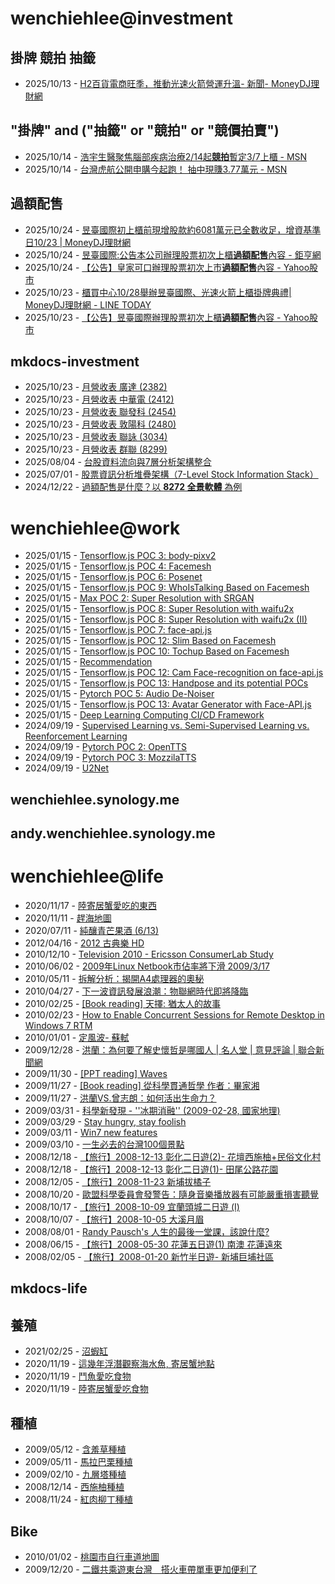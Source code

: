 # wenchiehlee@investment 
## 掛牌 競拍 抽籤 

<!-- _feedinvestment1_ start -->
- 2025/10/13 - [H2百貨電商旺季，推動光速火箭營運升溫- 新聞- MoneyDJ理財網](https://www.google.com/url?rct=j&sa=t&url=https://www.moneydj.com/kmdj/news/newsviewer.aspx%3Fa%3D7fd6252a-5764-43f9-a66a-a86600208144&ct=ga&cd=CAIyIDQxYmVhYTFmNmEwMzBlM2I6Y29tLnR3OnpoLVRXOlRX&usg=AOvVaw0AN5ETEToMQq5sj77ejh3H)
<!-- _feedinvestment1_ end -->

## "掛牌" and ("抽籤" or "競拍" or "競價拍賣")

<!-- _feedinvestment1_1_ start -->
- 2025/10/14 - [浩宇生醫聚焦腦部疾病治療2/14起<b>競拍</b>暫定3/7上櫃 - MSN](https://www.google.com/url?rct=j&sa=t&url=https://www.msn.com/zh-tw/money/topstories/%25E6%25B5%25A9%25E5%25AE%2587%25E7%2594%259F%25E9%2586%25AB%25E8%2581%259A%25E7%2584%25A6%25E8%2585%25A6%25E9%2583%25A8%25E7%2596%25BE%25E7%2597%2585%25E6%25B2%25BB%25E7%2599%2582-2-14%25E8%25B5%25B7%25E7%25AB%25B6%25E6%258B%258D%25E6%259A%25AB%25E5%25AE%259A3-7%25E4%25B8%258A%25E6%25AB%2583/ar-AA1yT017%3Focid%3Dfinance-verthp-feeds%26apiversion%3Dv2%26noservercache%3D1%26domshim%3D1%26renderwebcomponents%3D1%26wcseo%3D1%26batchservertelemetry%3D1%26noservertelemetry%3D1&ct=ga&cd=CAIyIjQxYmVhYTFmNmEwMzBlM2I6Y29tLnR3OnpoLVRXOlRXOkw&usg=AOvVaw1opn_WfXBvLavHYSNLQ2UP)
- 2025/10/14 - [台灣虎航公開申購今起跑！ 抽中現賺3.77萬元 - MSN](https://www.google.com/url?rct=j&sa=t&url=https://www.msn.com/zh-tw/news/other/%25E5%258F%25B0%25E7%2581%25A3%25E8%2599%258E%25E8%2588%25AA%25E5%2585%25AC%25E9%2596%258B%25E7%2594%25B3%25E8%25B3%25BC%25E4%25BB%258A%25E8%25B5%25B7%25E8%25B7%2591-%25E6%258A%25BD%25E4%25B8%25AD%25E7%258F%25BE%25E8%25B3%25BA3-77%25E8%2590%25AC%25E5%2585%2583/ar-AA1ujTrJ%3Focid%3Dfinance-verthp-feeds%26apiversion%3Dv2%26noservercache%3D1%26domshim%3D1%26renderwebcomponents%3D1%26wcseo%3D1%26batchservertelemetry%3D1%26noservertelemetry%3D1&ct=ga&cd=CAIyIjQxYmVhYTFmNmEwMzBlM2I6Y29tLnR3OnpoLVRXOlRXOkw&usg=AOvVaw0vnHrP7XkI52V2sJ8kTlI_)
<!-- _feedinvestment1_1_ end -->

## 過額配售 
<!-- _feedinvestment2_ start -->
- 2025/10/24 - [昱臺國際初上櫃前現增股款約6081萬元已全數收足，增資基準日10/23 | MoneyDJ理財網](https://www.google.com/url?rct=j&sa=t&url=https://today.line.me/tw/v3/article/9m7an3g&ct=ga&cd=CAIyIDdhMWZmN2RkNDBhZjFjMzk6Y29tLnR3OnpoLVRXOlRX&usg=AOvVaw2kCaN3kZJK9WSqvUS_3SI1)
- 2025/10/24 - [昱臺國際:公告本公司辦理股票初次上櫃<b>過額配售</b>內容 - 鉅亨網](https://www.google.com/url?rct=j&sa=t&url=https://news.cnyes.com/news/id/6202486&ct=ga&cd=CAIyIDdhMWZmN2RkNDBhZjFjMzk6Y29tLnR3OnpoLVRXOlRX&usg=AOvVaw2mEAB0jtXgqv7_Z-eVaCiq)
- 2025/10/24 - [【公告】皇家可口辦理股票初次上市<b>過額配售</b>內容 - Yahoo股市](https://www.google.com/url?rct=j&sa=t&url=https://tw.stock.yahoo.com/news/%25E5%2585%25AC%25E5%2591%258A-%25E7%259A%2587%25E5%25AE%25B6%25E5%258F%25AF%25E5%258F%25A3%25E8%25BE%25A6%25E7%2590%2586%25E8%2582%25A1%25E7%25A5%25A8%25E5%2588%259D%25E6%25AC%25A1%25E4%25B8%258A%25E5%25B8%2582%25E9%2581%258E%25E9%25A1%258D%25E9%2585%258D%25E5%2594%25AE%25E5%2585%25A7%25E5%25AE%25B9-100026688.html&ct=ga&cd=CAIyIDdhMWZmN2RkNDBhZjFjMzk6Y29tLnR3OnpoLVRXOlRX&usg=AOvVaw0d7q1s02FUuT8n8S01bYTd)
- 2025/10/23 - [櫃買中心10/28舉辦昱臺國際、光速火箭上櫃掛牌典禮| MoneyDJ理財網 - LINE TODAY](https://www.google.com/url?rct=j&sa=t&url=https://today.line.me/tw/v3/article/j7gzyaD&ct=ga&cd=CAIyIDdhMWZmN2RkNDBhZjFjMzk6Y29tLnR3OnpoLVRXOlRX&usg=AOvVaw1D-lQa67iOT7L1atM9Wp-E)
- 2025/10/23 - [【公告】昱臺國際辦理股票初次上櫃<b>過額配售</b>內容 - Yahoo股市](https://www.google.com/url?rct=j&sa=t&url=https://tw.stock.yahoo.com/news/%25E5%2585%25AC%25E5%2591%258A-%25E6%2598%25B1%25E8%2587%25BA%25E5%259C%258B%25E9%259A%259B%25E8%25BE%25A6%25E7%2590%2586%25E8%2582%25A1%25E7%25A5%25A8%25E5%2588%259D%25E6%25AC%25A1%25E4%25B8%258A%25E6%25AB%2583%25E9%2581%258E%25E9%25A1%258D%25E9%2585%258D%25E5%2594%25AE%25E5%2585%25A7%25E5%25AE%25B9-070309068.html&ct=ga&cd=CAIyIDdhMWZmN2RkNDBhZjFjMzk6Y29tLnR3OnpoLVRXOlRX&usg=AOvVaw1azKAyMmdUQZ2EdR0wnlEq)
<!-- _feedinvestment2_ end -->

## mkdocs-investment
<!-- _feedinvestment3_ start -->
- 2025/10/23 - [月營收表 廣達 (2382)](https://wenchiehlee-investment.github.io/blog/2025/10/%E6%9C%88%E7%87%9F%E6%94%B6%E8%A1%A8-%E5%BB%A3%E9%81%94-2382/)
- 2025/10/23 - [月營收表 中華電 (2412)](https://wenchiehlee-investment.github.io/blog/2025/10/%E6%9C%88%E7%87%9F%E6%94%B6%E8%A1%A8-%E4%B8%AD%E8%8F%AF%E9%9B%BB-2412/)
- 2025/10/23 - [月營收表 聯發科 (2454)](https://wenchiehlee-investment.github.io/blog/2025/10/%E6%9C%88%E7%87%9F%E6%94%B6%E8%A1%A8-%E8%81%AF%E7%99%BC%E7%A7%91-2454/)
- 2025/10/23 - [月營收表 敦陽科 (2480)](https://wenchiehlee-investment.github.io/blog/2025/10/%E6%9C%88%E7%87%9F%E6%94%B6%E8%A1%A8-%E6%95%A6%E9%99%BD%E7%A7%91-2480/)
- 2025/10/23 - [月營收表 聯詠 (3034)](https://wenchiehlee-investment.github.io/blog/2025/10/%E6%9C%88%E7%87%9F%E6%94%B6%E8%A1%A8-%E8%81%AF%E8%A9%A0-3034/)
- 2025/10/23 - [月營收表 群聯 (8299)](https://wenchiehlee-investment.github.io/blog/2025/10/%E6%9C%88%E7%87%9F%E6%94%B6%E8%A1%A8-%E7%BE%A4%E8%81%AF-8299/)
- 2025/08/04 - [台股資料流向與7層分析架構整合](https://wenchiehlee-investment.github.io/blog/2025/07/%E5%8F%B0%E8%82%A1%E8%B3%87%E6%96%99%E6%B5%81%E5%90%91%E8%88%877%E5%B1%A4%E5%88%86%E6%9E%90%E6%9E%B6%E6%A7%8B%E6%95%B4%E5%90%88/)
- 2025/07/01 - [股票資訊分析堆疊架構（7-Level Stock Information Stack）](https://wenchiehlee-investment.github.io/blog/2025/06/%E8%82%A1%E7%A5%A8%E8%B3%87%E8%A8%8A%E5%88%86%E6%9E%90%E5%A0%86%E7%96%8A%E6%9E%B6%E6%A7%8B7-level-stock-information-stack/)
- 2024/12/22 - [過額配售是什麼？以 **8272 全景軟體** 為例](https://wenchiehlee-investment.github.io/blog/2024/10/%E9%81%8E%E9%A1%8D%E9%85%8D%E5%94%AE%E6%98%AF%E4%BB%80%E9%BA%BC%E4%BB%A5-8272-%E5%85%A8%E6%99%AF%E8%BB%9F%E9%AB%94-%E7%82%BA%E4%BE%8B/)
<!-- _feedinvestment3_ end -->

# wenchiehlee@work
<!-- _feedwork_ start -->
- 2025/01/15 - [Tensorflow.js POC 3: body-pixv2](https://wenchiehlee.github.io/mkdocs/blog/2020/06/tensorflowjs-poc-3-body-pixv2/)
- 2025/01/15 - [Tensorflow.js POC 4: Facemesh](https://wenchiehlee.github.io/mkdocs/blog/2020/06/tensorflowjs-poc-4-facemesh/)
- 2025/01/15 - [Tensorflow.js POC 6: Posenet](https://wenchiehlee.github.io/mkdocs/blog/2020/06/tensorflowjs-poc-6-posenet/)
- 2025/01/15 - [Tensorflow.js POC 9: WhoIsTalking Based on Facemesh](https://wenchiehlee.github.io/mkdocs/blog/2020/06/tensorflowjs-poc-9-whoistalking-based-on-facemesh/)
- 2025/01/15 - [Max POC 2: Super Resolution with SRGAN](https://wenchiehlee.github.io/mkdocs/blog/2020/06/max-poc-2-super-resolution-with-srgan/)
- 2025/01/15 - [Tensorflow.js POC 8: Super Resolution with waifu2x](https://wenchiehlee.github.io/mkdocs/blog/2020/06/tensorflowjs-poc-8-super-resolution-with-waifu2x/)
- 2025/01/15 - [Tensorflow.js POC 8: Super Resolution with waifu2x (II)](https://wenchiehlee.github.io/mkdocs/blog/2020/06/tensorflowjs-poc-8-super-resolution-with-waifu2x-ii/)
- 2025/01/15 - [Tensorflow.js POC 7: face-api.js](https://wenchiehlee.github.io/mkdocs/blog/2020/06/tensorflowjs-poc-7-face-apijs/)
- 2025/01/15 - [Tensorflow.js POC 12: Slim Based on Facemesh](https://wenchiehlee.github.io/mkdocs/blog/2020/07/tensorflowjs-poc-12-slim-based-on-facemesh/)
- 2025/01/15 - [Tensorflow.js POC 10: Tochup Based on Facemesh](https://wenchiehlee.github.io/mkdocs/blog/2020/07/tensorflowjs-poc-10-tochup-based-on-facemesh/)
- 2025/01/15 - [Recommendation](https://wenchiehlee.github.io/mkdocs/blog/2020/08/recommendation/)
- 2025/01/15 - [Tensorflow.js POC 12: Cam Face-recognition on face-api.js](https://wenchiehlee.github.io/mkdocs/blog/2020/06/tensorflowjs-poc-12-cam-face-recognition-on-face-apijs/)
- 2025/01/15 - [Tensorflow.js POC 13: Handpose and its potential POCs](https://wenchiehlee.github.io/mkdocs/blog/2020/08/tensorflowjs-poc-13-handpose-and-its-potential-pocs/)
- 2025/01/15 - [Pytorch POC 5: Audio De-Noiser](https://wenchiehlee.github.io/mkdocs/blog/2020/09/pytorch-poc-5-audio-de-noiser/)
- 2025/01/15 - [Tensorflow.js POC 13: Avatar Generator with Face-API.js](https://wenchiehlee.github.io/mkdocs/blog/2020/09/tensorflowjs-poc-13-avatar-generator-with-face-apijs/)
- 2025/01/15 - [Deep Learning Computing CI/CD Framework](https://wenchiehlee.github.io/mkdocs/blog/2020/08/deep-learning-computing-cicd-framework/)
- 2024/09/19 - [Supervised Learning vs. Semi-Supervised Learning vs. Reenforcement Learning](https://wenchiehlee.github.io/mkdocs/blog/2020/07/supervised-learning-vs-semi-supervised-learning-vs-reenforcement-learning/)
- 2024/09/19 - [Pytorch POC 2: OpenTTS](https://wenchiehlee.github.io/mkdocs/blog/2020/08/pytorch-poc-2-opentts/)
- 2024/09/19 - [Pytorch POC 3: MozzilaTTS](https://wenchiehlee.github.io/mkdocs/blog/2020/08/pytorch-poc-3-mozzilatts/)
- 2024/09/19 - [U2Net](https://wenchiehlee.github.io/mkdocs/blog/2020/09/u2net/)
<!-- _feedwork_ end -->

## wenchiehlee.synology.me
<!-- _feedwork1_ start -->
<!-- _feedwork1_ end -->

## andy.wenchiehlee.synology.me
<!-- _feedwork2_ start -->
<!-- _feedwork2_ end -->

# wenchiehlee@life
<!-- _feedlife_ start -->
- 2020/11/17 - [陸寄居蟹愛吃的東西](https://wenchiehlee1020.medium.com/%E9%99%B8%E5%AF%84%E5%B1%85%E8%9F%B9%E6%84%9B%E5%90%83%E7%9A%84%E6%9D%B1%E8%A5%BF-b56592041d42?source=rss-3f9fbe6f3140------2)
- 2020/11/11 - [趕海地圖](https://wenchiehlee1020.medium.com/%E8%B6%95%E6%B5%B7%E5%9C%B0%E5%9C%96-6a3432ad0ed1?source=rss-3f9fbe6f3140------2)
- 2020/07/11 - [純釀青芒果酒 (6/13)](https://wenchiehlee1020.medium.com/%E7%B4%94%E9%87%80%E9%9D%92%E8%8A%92%E6%9E%9C%E9%85%92-6-13-10296871dcfe?source=rss-3f9fbe6f3140------2)
- 2012/04/16 - [2012 古典樂 HD](http://wenchiehlee.blogspot.com/2012/04/2012-hd_16.html)
- 2010/12/10 - [Television 2010 - Ericsson ConsumerLab Study](http://wenchiehlee.blogspot.com/2010/12/television-2010-ericsson-consumerlab.html)
- 2010/06/02 - [2009年Linux Netbook市佔率將下滑 2009/3/17](http://wenchiehlee.blogspot.com/2010/06/2009linux-netbook-2009317.html)
- 2010/05/11 - [拆解分析：揭開A4處理器的奧秘](http://wenchiehlee.blogspot.com/2010/05/a4.html)
- 2010/04/27 - [下一波資訊發展浪潮：物聯網時代即將降臨](http://wenchiehlee.blogspot.com/2010/04/blog-post.html)
- 2010/02/25 - [[Book reading] 天擇: 猶太人的故事](http://wenchiehlee.blogspot.com/2010/02/book-reading.html)
- 2010/02/23 - [How to Enable Concurrent Sessions for Remote Desktop in Windows 7 RTM](http://wenchiehlee.blogspot.com/2010/02/how-to-enable-concurrent-sessions-for.html)
- 2010/01/01 - [定風波- 蘇軾](http://wenchiehlee.blogspot.com/2009/12/very-good-explanation-from-reference.html)
- 2009/12/28 - [洪蘭：為何要了解史懷哲是哪國人 | 名人堂 | 意見評論 | 聯合新聞網](http://wenchiehlee.blogspot.com/2009/12/blog-post_28.html)
- 2009/11/30 - [[PPT reading] Waves](http://wenchiehlee.blogspot.com/2009/11/ppt-reading-waves.html)
- 2009/11/27 - [[Book reading] 從科學貫通哲學 作者：畢家湘](http://wenchiehlee.blogspot.com/2009/11/blog-post.html)
- 2009/11/27 - [洪蘭VS.曾志朗：如何活出生命力？](http://wenchiehlee.blogspot.com/2009/11/vs.html)
- 2009/03/31 - [科學新發現 - ''冰期消融'' (2009-02-28, 國家地理)](http://wenchiehlee.blogspot.com/2009/03/2009-02-28.html)
- 2009/03/29 - [Stay hungry, stay foolish](http://wenchiehlee.blogspot.com/2009/03/stay-hungry-stay-foolish.html)
- 2009/03/11 - [Win7 new features](http://wenchiehlee.blogspot.com/2009/03/win7-new-features.html)
- 2009/03/10 - [一生必去的台灣100個景點](http://wenchiehlee.blogspot.com/2009/03/100_10.html)
- 2008/12/18 - [【旅行】2008-12-13 彰化二日遊(2)- 花壇西施柚+民俗文化村](http://wenchiehlee.blogspot.com/2008/12/2008-12-13-2.html)
- 2008/12/18 - [【旅行】2008-12-13 彰化二日遊(1)- 田尾公路花園](http://wenchiehlee.blogspot.com/2008/12/2008-12-13.html)
- 2008/12/05 - [【旅行】2008-11-23 新埔拔橘子](http://wenchiehlee.blogspot.com/2008/12/2008-11-23.html)
- 2008/10/20 - [歐盟科學委員會發警告：隨身音樂播放器有可能嚴重損害聽覺](http://wenchiehlee.blogspot.com/2008/10/blog-post.html)
- 2008/10/17 - [【旅行】2008-10-09 宜蘭頭城二日遊 (I)](http://wenchiehlee.blogspot.com/2008/10/2008-10-09-i.html)
- 2008/10/07 - [【旅行】2008-10-05 大溪月眉](http://wenchiehlee.blogspot.com/2008/10/2008-10-05.html)
- 2008/08/01 - [Randy Pausch's 人生的最後一堂課，該說什麼?](http://wenchiehlee.blogspot.com/2008/07/randy-pauschs.html)
- 2008/06/15 - [【旅行】2008-05-30 花蓮五日遊(1) 南澳 花蓮遠來](http://wenchiehlee.blogspot.com/2008/06/2008-05-30-1.html)
- 2008/02/05 - [【旅行】2008-01-20 新竹半日遊- 新埔巨埔社區](http://wenchiehlee.blogspot.com/2008/02/2008-01-20.html)
<!-- _feedlife_ end -->

## mkdocs-life
<!-- _feedlife4_ start -->
<!-- _feedlife4_ end -->

## 養殖
<!-- _feedlife1_ start -->
- 2021/02/25 - [沼蝦缸](https://wenchiehlee.wordpress.com/2021/02/25/%e6%b2%bc%e8%9d%a6%e7%bc%b8/)
- 2020/11/19 - [這幾年浮潛觀察海水魚, 寄居蟹地點](https://wenchiehlee.wordpress.com/2020/11/19/%e9%80%99%e5%b9%be%e5%b9%b4%e6%b5%ae%e6%bd%9b%e8%a7%80%e5%af%9f%e6%b5%b7%e6%b0%b4%e9%ad%9a-%e5%af%84%e5%b1%85%e8%9f%b9%e5%9c%b0%e9%bb%9e/)
- 2020/11/19 - [鬥魚愛吃食物](https://wenchiehlee.wordpress.com/2020/11/19/%e9%ac%a5%e9%ad%9a%e6%84%9b%e5%90%83%e9%a3%9f%e7%89%a9/)
- 2020/11/19 - [陸寄居蟹愛吃食物](https://wenchiehlee.wordpress.com/2020/11/19/%e9%99%b8%e5%af%84%e5%b1%85%e8%9f%b9%e6%84%9b%e5%90%83%e9%a3%9f%e7%89%a9/)
<!-- _feedlife1_ end -->

## 種植
<!-- _feedlife2_ start -->
- 2009/05/12 - [含羞草種植](https://wenflower.blogspot.com/2009/05/blog-post_12.html)
- 2009/05/11 - [馬拉巴栗種植](https://wenflower.blogspot.com/2009/05/blog-post.html)
- 2009/02/10 - [九層塔種植](https://wenflower.blogspot.com/2009/02/test.html)
- 2008/12/14 - [西施柚種植](https://wenflower.blogspot.com/2009/01/2008-12-13.html)
- 2008/11/24 - [紅肉柳丁種植](https://wenflower.blogspot.com/2009/01/blog-post.html)
<!-- _feedlife2_ end -->

## Bike
<!-- _feedlife3_ start -->
- 2010/01/02 - [桃園市自行車道地圖](https://wenbike.blogspot.com/2010/01/blog-post.html)
- 2009/12/20 - [二鐵共乘遊東台灣　搭火車帶單車更加便利了](https://wenbike.blogspot.com/2009/12/blog-post.html)
<!-- _feedlife3_ end -->
